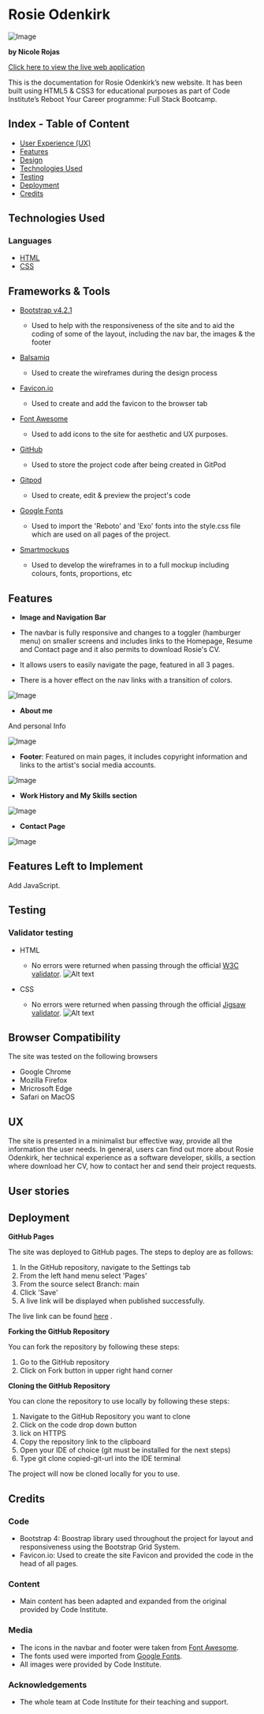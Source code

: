 # Rosie Odenkirk

![Image](/assets/images/Rosie%20top%20page.png)

**by Nicole Rojas**

[Click here to view the live web application](https://nicolelir.github.io/Love-Rosie-Bootstrap-project/)

This is the documentation for Rosie Odenkirk’s new website. It has been built using HTML5 & CSS3 for educational purposes as part of Code Institute’s Reboot Your Career programme: Full Stack Bootcamp. 

## Index - Table of Content

- [User Experience (UX)]()
- [Features](#features)
- [Design]()
- [Technologies Used](#technologies-used)
- [Testing](#testing)
- [Deployment](#deployment)
- [Credits]()


## Technologies Used

### Languages

- [HTML](https://en.wikipedia.org/wiki/HTML5)
- [CSS](https://en.wikipedia.org/wiki/CSS)

## Frameworks & Tools

- [Bootstrap v4.2.1](https://getbootstrap.com/)
   - Used to help with the responsiveness of the site and to aid the coding of some of the layout, including the nav bar, the images & the footer

- [Balsamiq](https://balsamiq.com/)
   - Used to create the wireframes during the design process

- [Favicon.io](https://favicon.io/)
   - Used to create and add the favicon to the browser tab

- [Font Awesome](https://fontawesome.com/)
   - Used to add icons to the site for aesthetic and UX purposes.

- [GitHub](https://github.com/)
   - Used to store the project code after being created in GitPod 

- [Gitpod](https://www.gitpod.io/)
   - Used to create, edit & preview the project's code

- [Google Fonts](https://fonts.google.com/)
   - Used to import the 'Reboto' and 'Exo' fonts into the style.css file which are used on all pages of the project.

- [Smartmockups](https://smartmockups.com/)
   - Used to develop the wireframes in to a full mockup including colours, fonts, proportions, etc
  
## Features

- **Image and Navigation Bar**

- The navbar is fully responsive and changes to a toggler (hamburger menu) on smaller screens and includes links to the Homepage, Resume and Contact page and it also permits to download Rosie's CV.
- It allows users to easily navigate the page, featured in all 3 pages.
- There is a hover effect on the nav links with a transition of colors.

![Image](/assets/images/Nav%20bar.png)

- **About me**

And personal Info

![Image](/assets/images/Personal%20Info%20and%20About%20me.png)

- **Footer**: Featured on main pages, it includes copyright information and links to the artist's social media accounts. 

![Image](/assets/images/Footer.png)


- **Work History and My Skills section**

![Image](/assets/images/Work%20history%20and%20my%20skills.png)

- **Contact Page**

![Image](/assets/images/contact.png)


## Features Left to Implement

Add JavaScript. 

## Testing

### Validator testing

- HTML
     - No errors were returned when passing through the official [W3C validator](https://validator.w3.org/).
     ![Alt text](/assets/images/html-validation-result-1.png)

- CSS
     - No errors were returned when passing through the official [Jigsaw validator](https://jigsaw.w3.org/css-validator/).
     ![Alt text](/assets/images/html-validation-result-1.png)


## Browser Compatibility

The site was tested on the following browsers

- Google Chrome
- Mozilla Firefox
- Mricrosoft Edge
- Safari on MacOS 

## UX

The site is presented in a minimalist bur effective way, provide all the information the user needs. In general, users can find out more about Rosie Odenkirk, her technical experience as a software developer, skills, a section where download her CV, how to contact her and send their project requests. 

## User stories 

## Deployment 

**GitHub Pages**

The site was deployed to GitHub pages. The steps to deploy are as follows: 

1. In the GitHub repository, navigate to the Settings tab
2. From the left hand menu select 'Pages'
3. From the source select Branch: main
4. Click 'Save'
5. A live link will be displayed when published successfully.

The live link can be found [here](https://nicolelir.github.io/Love-Rosie-Bootstrap-project/) .

**Forking the GitHub Repository**

You can fork the repository by following these steps:

1. Go to the GitHub repository
2. Click on Fork button in upper right hand corner

**Cloning the GitHub Repository**

You can clone the repository to use locally by following these steps:

1. Navigate to the GitHub Repository you want to clone
2. Click on the code drop down button
3. lick on HTTPS
4. Copy the repository link to the clipboard
5. Open your IDE of choice (git must be installed for the next steps)
6. Type git clone copied-git-url into the IDE terminal

The project will now be cloned locally for you to use.

## Credits

### Code

- Bootstrap 4: Boostrap library used throughout the project for layout and responsiveness using the Bootstrap Grid System.
- Favicon.io: Used to create the site Favicon and provided the code in the head of all pages.

### Content

- Main content has been adapted and expanded from the original provided by Code Institute.

### Media

- The icons in the navbar and footer were taken from [Font Awesome](https://fontawesome.com/).
- The fonts used were imported from [Google Fonts](https://fonts.google.com/).
- All images were provided by Code Institute.


### Acknowledgements

- The whole team at Code Institute for their teaching and support.


